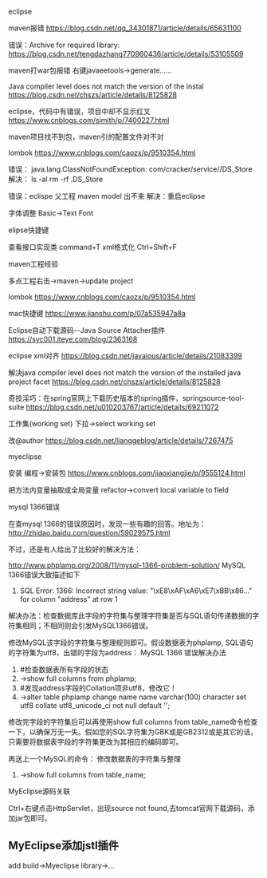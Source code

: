 eclipse

maven报错
https://blog.csdn.net/qq_34301871/article/details/65631100

错误：Archive for required library:
https://blog.csdn.net/tengdazhang770960436/article/details/53105509

maven打war包报错
右键javaeetools->generate……

Java compiler level does not match the version of the instal
https://blog.csdn.net/chszs/article/details/8125828

eclipse，代码中有错误，项目中却不显示红叉
https://www.cnblogs.com/simith/p/7400227.html

maven项目找不到包，maven引的配置文件对不对

lombok
https://www.cnblogs.com/caozx/p/9510354.html

错误：
java.lang.ClassNotFoundException: com/cracker/service//DS_Store
解决：
ls -al
rm -rf .DS_Store

错误：eclispe 父工程 maven model 出不来
解决：重启eclipse

字体调整
Basic->Text Font

elipse快捷键

查看接口实现类 command+T
xml格式化 Ctrl+Shift+F

maven工程经验

多点工程右击->maven->update project

lombok
https://www.cnblogs.com/caozx/p/9510354.html

mac快捷键
https://www.jianshu.com/p/07a535947a8a

Eclipse自动下载源码--Java Source Attacher插件
https://syc001.iteye.com/blog/2363168

eclipse xml对齐
https://blog.csdn.net/javaious/article/details/21083399

解决java compiler level does not match the version of the installed java project facet
https://blog.csdn.net/chszs/article/details/8125828

奇技淫巧：在spring官网上下载历史版本的spring插件，springsource-tool-suite
https://blog.csdn.net/u010203767/article/details/69211072

工作集(working set)
下拉->select working set

改@author
https://blog.csdn.net/lianggeblog/article/details/7267475

myeclipse

安装
编程->安装包
https://www.cnblogs.com/jiaoxiangjie/p/9555124.html

把方法内变量抽取成全局变量
refactor->convert local variable to field

mysql 1366错误

在查mysql 1366的错误原因时，发现一些有趣的回答。地址为：http://zhidao.baidu.com/question/59029575.html

不过，还是有人给出了比较好的解决方法：

http://www.phplamp.org/2008/11/mysql-1366-problem-solution/
MySQL 1366错误大致描述如下

  1. SQL Error: 1366: Incorrect string value: "\xE8\xAF\xA6\xE7\xBB\x86…" for column "address" at row 1

解决办法：检查数据库此字段的字符集与整理字符集是否与SQL语句传递数据的字符集相同；不相同则会引发MySQL1366错误。

修改MySQL该字段的字符集与整理规则即可。假设数据表为phplamp, SQL语句的字符集为utf8，出错的字段为address：
MySQL 1366 错误解决办法

  1. #检查数据表所有字段的状态
  2. ->show full columns from phplamp;
  3. #发现address字段的Collation项非utf8，修改它！
  4. ->alter table phplamp change name name varchar(100) character set utf8 collate utf8_unicode_ci not null default '';

修改完字段的字符集后可以再使用show full columns from table_name命令检查一下，以确保万无一失。假如您的SQL字符集为GBK或是GB2312或是其它的话，只需要将数据表字段的字符集更改为其相应的编码即可。

再送上一个MySQL的命令：
修改数据表的字符集与整理

  1. ->show full columns from table_name;

MyEclipse源码关联

Ctrl+右键点击HttpServlet，出现source not found,去tomcat官网下载源码，添加jar包即可。

## MyEclipse添加jstl插件
add build->Myeclipse library->...